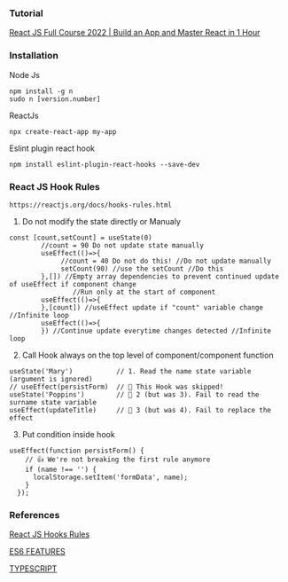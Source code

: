 ### Tutorial
[React JS Full Course 2022 | Build an App and Master React in 1 Hour](https://www.youtube.com/watch?v=b9eMGE7QtTk)
### Installation
Node Js
```
npm install -g n
sudo n [version.number]
```
ReactJs
```
npx create-react-app my-app
```
Eslint plugin react hook
```
npm install eslint-plugin-react-hooks --save-dev
```
### React JS Hook Rules 
```
https://reactjs.org/docs/hooks-rules.html
```
1. Do not modify the state directly or Manualy
```
const [count,setCount] = useState(0)
        //count = 90 Do not update state manually
        useEffect(()=>{
             //count = 40 Do not do this! //Do not update manually
             setCount(90) //use the setCount //Do this
        },[]) //Empty array dependencies to prevent continued update of useEffect if component change
                //Run only at the start of component
        useEffect(()=>{
        },[count]) //useEffect update if "count" variable change //Infinite loop
        useEffect(()=>{
        }) //Continue update everytime changes detected //Infinite loop
```
2. Call Hook always on the top level of component/component function
```
useState('Mary')           // 1. Read the name state variable (argument is ignored)
// useEffect(persistForm)  // 🔴 This Hook was skipped!
useState('Poppins')        // 🔴 2 (but was 3). Fail to read the surname state variable
useEffect(updateTitle)     // 🔴 3 (but was 4). Fail to replace the effect
```
3. Put condition inside hook
```
useEffect(function persistForm() {
    // 👍 We're not breaking the first rule anymore
    if (name !== '') {
      localStorage.setItem('formData', name);
    }
  });
```

### References
[React JS Hooks Rules](https://reactjs.org/docs/hooks-rules.html)

[ES6 FEATURES](http://es6-features.org/#Constants)

[TYPESCRIPT](https://www.typescriptlang.org/)
